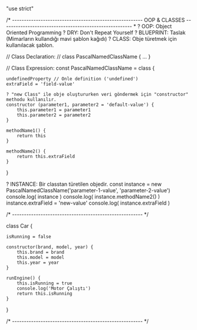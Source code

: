 "use strict"

/* -------------------------------------------------------
    OOP & CLASSES
------------------------------------------------------- *
? OOP: Object Oriented Programming
? DRY: Don't Repeat Yourself
? BLUEPRINT: Taslak (Mimarların kullandığı mavi şablon kağıdı)
? CLASS: Obje türetmek için kullanılacak şablon.

// Class Declaration:
// class PascalNamedClassName { ... }

// Class Expression:
const PascalNamedClassName = class {

    undefinedProperty // Onle definition ('undefined')
    extraField = 'field-value'

    ? "new Class" ile obje oluştururken veri göndermek için "constructor" methodu kullanılır.
    constructor (parameter1, parameter2 = 'default-value') {
        this.parameter1 = parameter1
        this.parameter2 = parameter2
    }

    methodName1() {
        return this
    }

    methodName2() {
        return this.extraField
    }
}

? INSTANCE: Bir classtan türetilen objedir.
const instance = new PascalNamedClassName('parameter-1-value', 'parameter-2-value')
console.log( instance )
console.log( instance.methodName2() )
instance.extraField = 'new-value'
console.log( instance.extraField )

/* ------------------------------------------------------- */

class Car {

    isRunning = false

    constructor(brand, model, year) {
        this.brand = brand
        this.model = model
        this.year = year
    }

    runEngine() {
        this.isRunning = true
        console.log('Motor Çalıştı')
        return this.isRunning
    }

}



/* ------------------------------------------------------- */